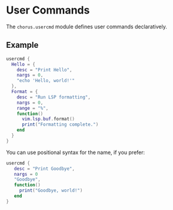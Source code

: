 # User Commands

The `chorus.usercmd` module defines user commands declaratively.

## Example

```lua
usercmd {
  Hello = {
    desc = "Print Hello",
    nargs = 0,
    "echo 'Hello, world!'"
  },
  Format = {
    desc = "Run LSP formatting",
    nargs = 0,
    range = "%",
    function()
      vim.lsp.buf.format()
      print("Formatting complete.")
    end
  }
}
```

You can use positional syntax for the name, if you prefer:

```lua
usercmd {
   desc = "Print Goodbye",
   nargs = 0
   "Goodbye",
   function()
     print("Goodbye, world!")
   end
}
```
